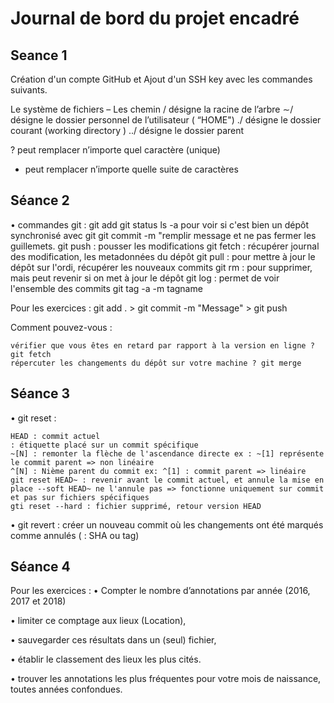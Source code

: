 # Journal de bord du projet encadré
## Seance 1
Création d'un compte GitHub et Ajout d'un SSH key avec les commandes suivants.

Le système de fichiers – Les chemin
/ désigne la racine de l’arbre
∼/ désigne le dossier personnel de l’utilisateur ( “HOME")
./ désigne le dossier courant (working directory )
../ désigne le dossier parent

? peut remplacer n’importe quel caractère (unique)
* peut remplacer n’importe quelle suite de caractères

## Séance 2
• commandes git :
   git add
   git status
   ls -a pour voir si c'est bien un dépôt synchronisé avec git
   git commit -m "remplir message et ne pas fermer les guillemets. 
   git push : pousser les modifications
   git fetch : récupérer journal des modification, les metadonnées du dépôt
   git pull : pour mettre à jour le dépôt sur l'ordi, récupérer les nouveaux commits
   git rm : pour supprimer, mais peut revenir si on met à jour le dépôt
   git log : permet de voir l'ensemble des commits
   git tag -a -m tagname

Pour les exercices : git add . > git commit -m "Message" > git push

Comment pouvez-vous :

    vérifier que vous êtes en retard par rapport à la version en ligne ? git fetch
    répercuter les changements du dépôt sur votre machine ? git merge

## Séance 3

• git reset :

    HEAD : commit actuel
    : étiquette placé sur un commit spécifique
    ~[N] : remonter la flèche de l'ascendance directe ex : ~[1] représente le commit parent => non linéaire
    ^[N] : Nième parent du commit ex: ^[1] : commit parent => linéaire
    git reset HEAD~ : revenir avant le commit actuel, et annule la mise en place --soft HEAD~ ne l'annule pas => fonctionne uniquement sur commit et pas sur fichiers spécifiques
    gti reset --hard : fichier supprimé, retour version HEAD

• git revert : créer un nouveau commit où les changements ont été marqués comme annulés ( : SHA ou tag)

## Séance 4

Pour les exercices :
• Compter le nombre d’annotations par année (2016, 2017 et 2018)

• limiter ce comptage aux lieux (Location),

• sauvegarder ces résultats dans un (seul) fichier,

• établir le classement des lieux les plus cités.

• trouver les annotations les plus fréquentes pour votre mois de naissance, toutes
années confondues.


